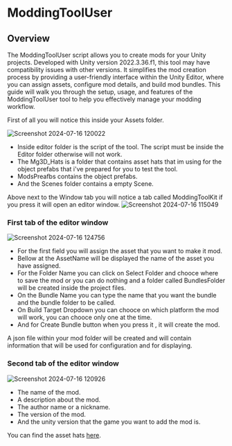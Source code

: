 # ModdingToolUser

## Overview
The ModdingToolUser script allows you to create mods for your Unity projects. Developed with Unity version 2022.3.36.f1, this tool may have compatibility issues with other versions. It simplifies the mod creation process by providing a user-friendly interface within the Unity Editor, where you can assign assets, configure mod details, and build mod bundles. This guide will walk you through the setup, usage, and features of the ModdingToolUser tool to help you effectively manage your modding workflow.

First of all you will notice this inside your Assets folder.

![Screenshot 2024-07-16 120022](https://github.com/user-attachments/assets/da7f310b-a907-48cf-b827-bf50567c4bba)

- Inside editor folder is the script of the tool. The script must be inside the Editor folder otherwise will not work.
- The Mg3D_Hats is a folder that contains asset hats that im using for the object prefabs that i've prepared for you to test the tool.
- ModsPreafbs contains the object prefabs.
- And the Scenes folder contains a empty Scene. 

Above next to the Window tab you will notice a tab called ModdingToolKit if you press it will open an editor window.
![Screenshot 2024-07-16 115049](https://github.com/user-attachments/assets/78d08ab6-5453-464e-80fc-6ff534583a90) 

### First tab of the editor window 
![Screenshot 2024-07-16 124756](https://github.com/user-attachments/assets/080061b1-5a82-4a3a-b2ad-55b204adf9f9)

- For the first field you will assign the asset that you want to make it mod.
- Bellow at the AssetName will be displayed the name of the asset you have assigned.
- For the Folder Name you can click on Select Folder and chooce where to save the mod or you can do nothing and a folder called BundlesFolder will be created inside the project files.
- On the Bundle Name you can type the name that you want the bundle and the bundle folder to be called.
- On Build Target Dropdown you can chooce on which platform the mod will work, you can chooce only one at the time.
- And for Create Bundle button when you press it , it will create the mod.

A json file within your mod folder will be created and will contain information that will be used for configuration and for displaying.

### Second tab of the editor window 
![Screenshot 2024-07-16 120926](https://github.com/user-attachments/assets/e624e1a8-f40b-43a5-9362-c80b992cc8f2)

- The name of the mod.
- A description about the mod.
- The author name or a nickname.
- The version of the mod.
- And the unity version that the game you want to add the mod is.

You can find the asset hats [here](https://assetstore.unity.com/packages/3d/hats-pack-urp-163011).
